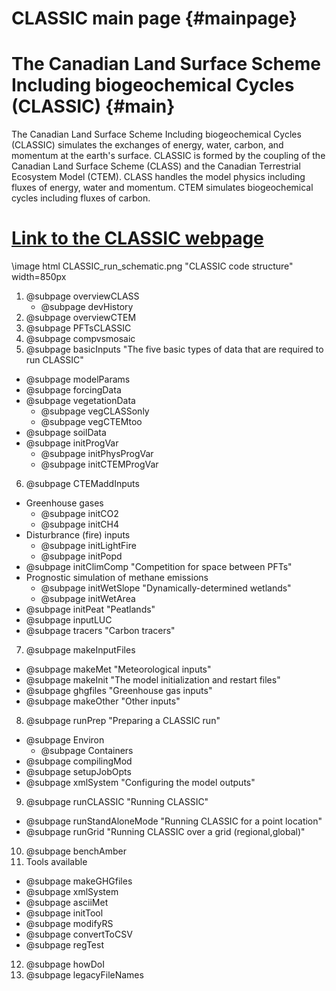 CLASSIC main page {#mainpage}
============

# The Canadian Land Surface Scheme Including biogeochemical Cycles (CLASSIC) {#main}

The Canadian Land Surface Scheme Including biogeochemical Cycles (CLASSIC) simulates the exchanges of energy, water, carbon, and momentum at the earth's surface. CLASSIC is formed by the coupling of the Canadian Land Surface Scheme (CLASS) and the Canadian Terrestrial Ecosystem Model (CTEM). CLASS handles the model physics including fluxes of energy, water and momentum. CTEM simulates biogeochemical cycles including fluxes of carbon.

# [Link to the CLASSIC webpage](https://cccma.gitlab.io/classic_pages)

\image html CLASSIC_run_schematic.png "CLASSIC code structure" width=850px

1. @subpage overviewCLASS
   - @subpage devHistory
2. @subpage overviewCTEM
3. @subpage PFTsCLASSIC
4. @subpage compvsmosaic
5. @subpage basicInputs "The five basic types of data that are required to run CLASSIC"
  - @subpage modelParams
  - @subpage forcingData
  - @subpage vegetationData
    - @subpage vegCLASSonly
    - @subpage vegCTEMtoo
  - @subpage soilData
  - @subpage initProgVar
    - @subpage initPhysProgVar
    - @subpage initCTEMProgVar
6. @subpage CTEMaddInputs
  - Greenhouse gases
    - @subpage initCO2
    - @subpage initCH4
  - Disturbrance (fire) inputs
    - @subpage initLightFire
    - @subpage initPopd
  - @subpage initClimComp "Competition for space between PFTs"
  - Prognostic simulation of methane emissions
    - @subpage initWetSlope "Dynamically-determined wetlands"
    - @subpage initWetArea
  - @subpage initPeat "Peatlands"
  - @subpage inputLUC
  - @subpage tracers "Carbon tracers"
7. @subpage makeInputFiles
  - @subpage makeMet "Meteorological inputs"
  - @subpage makeInit "The model initialization and restart files"
  - @subpage ghgfiles "Greenhouse gas inputs"
  - @subpage makeOther "Other inputs"
8. @subpage runPrep "Preparing a CLASSIC run"
  - @subpage Environ
      - @subpage Containers
  - @subpage compilingMod
  - @subpage setupJobOpts
  - @subpage xmlSystem "Configuring the model outputs"
9. @subpage runCLASSIC "Running CLASSIC"
  - @subpage runStandAloneMode "Running CLASSIC for a point location"
  - @subpage runGrid "Running CLASSIC over a grid (regional,global)"
10. @subpage benchAmber
11. Tools available   
  - @subpage makeGHGfiles
  - @subpage xmlSystem
  - @subpage asciiMet
  - @subpage initTool
  - @subpage modifyRS
  - @subpage convertToCSV
  - @subpage regTest
12. @subpage howDoI
13. @subpage legacyFileNames
